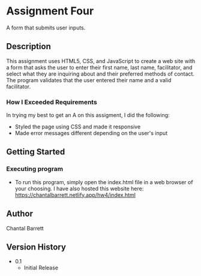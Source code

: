 # Assignment Four

A form that submits user inputs.

## Description

This assignment uses HTML5, CSS, and JavaScript to create a web site with a form that asks the user to enter their first name, last name, facilitator, and select what they are inquiring about and their preferred methods of contact. The program validates that the user entered their name and a valid facilitator. 


### How I Exceeded Requirements

In trying my best to get an A on this assigment, I did the following:
- Styled the page using CSS and made it responsive
- Made error messages different depending on the user's input

## Getting Started

### Executing program

* To run this program, simply open the index.html file in a web browser of your choosing. I have also hosted this website here: https://chantalbarrett.netlify.app/hw4/index.html

## Author

Chantal Barrett

## Version History

* 0.1
    * Initial Release